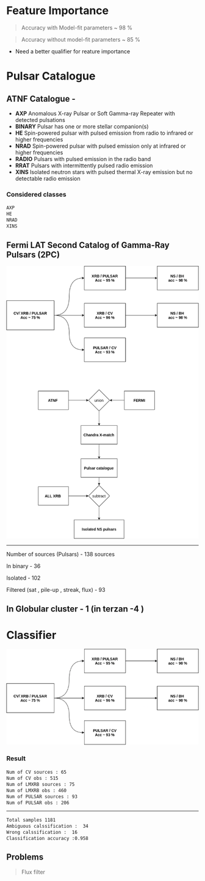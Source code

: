 # Feature Importance 
> Accuracy with Model-fit parameters  ~ 98 % 

> Accuracy without model-fit parameters ~ 85 %

* Need a better qualifier for reature importance 

# Pulsar Catalogue 

## ATNF Catalogue - 

* **AXP**	Anomalous X-ray Pulsar or Soft Gamma-ray Repeater with detected pulsations
* **BINARY**	Pulsar has one or more stellar companion(s)
* **HE**	Spin-powered pulsar with pulsed emission from radio to infrared or higher frequencies
* **NRAD**	Spin-powered pulsar with pulsed emission only at infrared or higher frequencies
* **RADIO**	Pulsars with pulsed emission in the radio band
* **RRAT**	Pulsars with intermittently pulsed radio emission
* **XINS**	Isolated neutron stars with pulsed thermal X-ray emission but no detectable radio emission

### Considered classes 
    AXP 
    HE
    NRAD
    XINS 

## Fermi LAT Second Catalog of Gamma-Ray Pulsars (2PC)

![img](cat.png)


--- 

Number of sources (Pulsars) - 138 sources 

In binary -  36 

Isolated -  102 

Filtered (sat , pile-up , streak, flux) - 93

In Globular cluster - 1 (in terzan -4 )
---

# Classifier 

![img](clf.png)

### Result 

    Num of CV sources : 65
    Num of CV obs : 515
    Num of LMXRB sources : 75
    Num of LMXRB obs : 460
    Num of PULSAR sources : 93
    Num of PULSAR obs : 206
---

    Total samples 1181
    Ambiguous calssification :  34
    Wrong calssification :  16
    Classification accuracy :0.958

## Problems 
 > Flux filter 